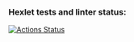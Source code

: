 ### Hexlet tests and linter status:
[![Actions Status](https://github.com/nikki35944/php-project-48/workflows/hexlet-check/badge.svg)](https://github.com/nikki35944/php-project-48/actions)